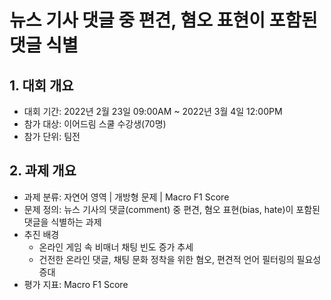 #   뉴스 기사 댓글 중 편견, 혐오 표현이 포함된 댓글 식별

## 1. 대회 개요
- 대회 기간: 2022년 2월 23일 09:00AM ~ 2022년 3월 4일 12:00PM
- 참가 대상: 이어드림 스쿨 수강생(70명)
- 참가 단위: 팀전

## 2. 과제 개요
- 과제 분류: 자연어 영역 | 개방형 문제 | Macro F1 Score
- 문제 정의: 뉴스 기사의 댓글(comment) 중 편견, 혐오 표현(bias, hate)이 포함된 댓글을 식별하는 과제
- 추진 배경
  - 온라인 게임 속 비매너 채팅 빈도 증가 추세
  - 건전한 온라인 댓글, 채팅 문화 정착을 위한 혐오, 편견적 언어 필터링의 필요성 증대
- 평가 지표: Macro F1 Score
